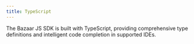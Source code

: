 ```yaml
---
title: TypeScript
---
```


The Bazaar JS SDK is built with TypeScript, providing comprehensive type definitions and intelligent code completion in supported IDEs.